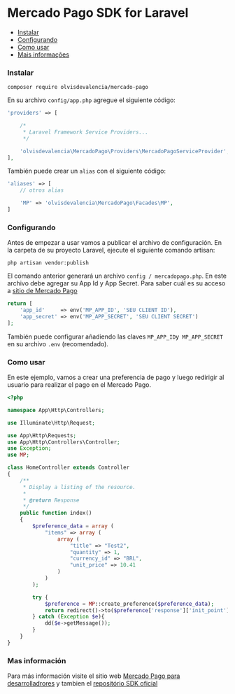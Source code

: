 # Mercado Pago SDK for Laravel

* [Instalar](#install)
* [Configurando](#config)
* [Como usar](#how-to)
* [Mais informações](#info)

<a name="install"></a>
### Instalar

`composer require olvisdevalencia/mercado-pago`

En su archivo `config/app.php` agregue el siguiente código:

```php
'providers' => [

    /*
     * Laravel Framework Service Providers...
     */

    'olvisdevalencia\MercadoPago\Providers\MercadoPagoServiceProvider',
],
```

También puede crear un `alias` con el siguiente código:

```php
'aliases' => [
	// otros alias

    'MP' => 'olvisdevalencia\MercadoPago\Facades\MP',
]
```

<a name="config"></a>
### Configurando

Antes de empezar a usar vamos a publicar el archivo de configuración. En la carpeta de su proyecto Laravel, ejecute el siguiente comando artisan:

`php artisan vendor:publish`

El comando anterior generará un archivo `config / mercadopago.php`. En este archivo debe agregar su App Id y App Secret. Para saber cuál es su acceso a [sitio de Mercado Pago](https://www.mercadopago.com/mla/herramientas/aplicaciones)

```php
return [
	'app_id'     => env('MP_APP_ID', 'SEU CLIENT ID'),
	'app_secret' => env('MP_APP_SECRET', 'SEU CLIENT SECRET')
];
```

También puede configurar añadiendo las claves `MP_APP_ID` ​​y` MP_APP_SECRET` en su archivo `.env` (recomendado).

<a name="how-to"></a>
### Como usar

En este ejemplo, vamos a crear una preferencia de pago y luego redirigir al usuario para realizar el pago en el Mercado Pago.

```php
<?php

namespace App\Http\Controllers;

use Illuminate\Http\Request;

use App\Http\Requests;
use App\Http\Controllers\Controller;
use Exception;
use MP;

class HomeController extends Controller
{
    /**
     * Display a listing of the resource.
     *
     * @return Response
     */
    public function index()
    {
        $preference_data = array (
            "items" => array (
                array (
                    "title" => "Test2",
                    "quantity" => 1,
                    "currency_id" => "BRL",
                    "unit_price" => 10.41
                )
            )
        );

        try {
            $preference = MP::create_preference($preference_data);
            return redirect()->to($preference['response']['init_point']);
        } catch (Exception $e){
            dd($e->getMessage());
        }
    }
}
```

<a name="info"></a>
### Mas información

Para más información visite el sitio web [Mercado Pago para desarrolladrores](https://developers.mercadopago.com/) y tambien el [repositório SDK oficial](https://github.com/mercadopago/sdk-php)
